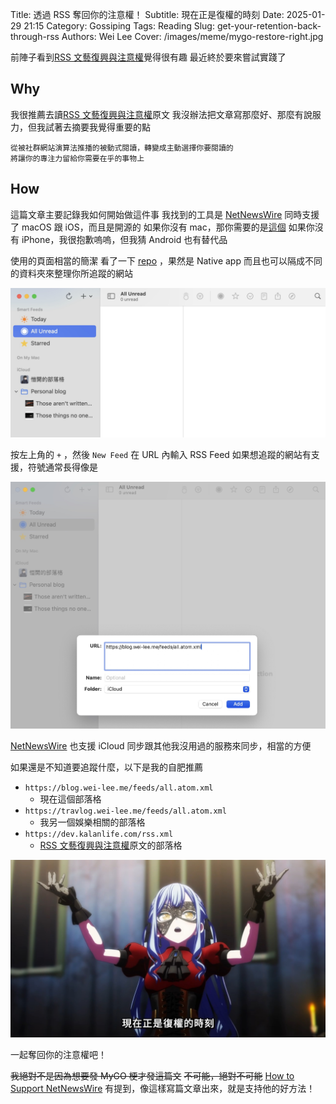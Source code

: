 Title: 透過 RSS 奪回你的注意權！
Subtitle: 現在正是復權的時刻
Date: 2025-01-29 21:15
Category: Gossiping
Tags: Reading
Slug: get-your-retention-back-through-rss
Authors: Wei Lee
Cover: /images/meme/mygo-restore-right.jpg

前陣子看到[RSS 文藝復興與注意權]覺得很有趣
最近終於要來嘗試實踐了

<!--more-->

## Why
我很推薦去讀[RSS 文藝復興與注意權]原文
我沒辦法把文章寫那麼好、那麼有說服力，但我試著去摘要我覺得重要的點

    從被社群網站演算法推播的被動式閱讀，轉變成主動選擇你要閱讀的
    將讓你的專注力留給你需要在乎的事物上

## How
這篇文章主要記錄我如何開始做這件事
我找到的工具是 [NetNewsWire]
同時支援了 macOS 跟 iOS，而且是開源的
如果你沒有 mac，那你需要的是[這個](https://www.apple.com/mac/)
如果你沒有 iPhone，我很抱歉嗚嗚，但我猜 Android 也有替代品

使用的頁面相當的簡潔
看了一下 [repo](https://github.com/Ranchero-Software/NetNewsWire) ，果然是 Native app
而且也可以隔成不同的資料夾來整理你所追蹤的網站

![menu](/images/posts-image/2025-get-your-retention-back-through-rss/menu.jpg)

按左上角的 `+` ，然後 `New Feed`
在 URL 內輸入 RSS Feed
如果想追蹤的網站有支援，符號通常長得像是 <i class="icon icon-rss"></i>

![add-new-feed](/images/posts-image/2025-get-your-retention-back-through-rss/add-new-feed.jpg)

[NetNewsWire] 也支援 iCloud 同步跟其他我沒用過的服務來同步，相當的方便

如果還是不知道要追蹤什麼，以下是我的自肥推薦

* `https://blog.wei-lee.me/feeds/all.atom.xml`
    * 現在這個部落格
* `https://travlog.wei-lee.me/feeds/all.atom.xml`
    * 我另一個娛樂相關的部落格
* `https://dev.kalanlife.com/rss.xml`
    * [RSS 文藝復興與注意權]原文的部落格

![mygo-restore-right](/images/meme/mygo-restore-right.jpg)

一起奪回你的注意權吧！

~~我絕對不是因為想要發 MyGO 梗才發這篇文~~
~~不可能，絕對不可能~~
[How to Support NetNewsWire] 有提到，像這樣寫篇文章出來，就是支持他的好方法！

[RSS 文藝復興與注意權]: https://dev.kalanlife.com/random/rss-revival-and-attention
[NetNewsWire]: https://netnewswire.com/
[How to Support NetNewsWire]: https://github.com/Ranchero-Software/NetNewsWire/blob/main/Technotes/HowToSupportNetNewsWire.markdown
